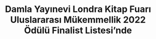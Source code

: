 ---
order: 3
title:  "Damla Yayınevi Londra Kitap Fuarı Uluslararası Mükemmellik 2022 Ödülü Finalist Listesi’nde"
img: "assets/images/slides/6.jpg"
mobile-img: "assets/images/slides/6m.jpg"
href: "/londra-fuari-finalist-listesi"
target: "" # _blank
---